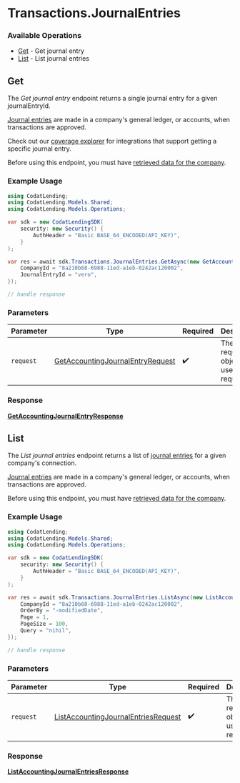 # Transactions.JournalEntries

### Available Operations

* [Get](#get) - Get journal entry
* [List](#list) - List journal entries

## Get

The *Get journal entry* endpoint returns a single journal entry for a given journalEntryId.

[Journal entries](https://docs.codat.io/accounting-api#/schemas/JournalEntry) are  made in a company's general ledger, or accounts, when transactions are approved.

Check out our [coverage explorer](https://knowledge.codat.io/supported-features/accounting?view=tab-by-data-type&dataType=journalEntries) for integrations that support getting a specific journal entry.

Before using this endpoint, you must have [retrieved data for the company](https://docs.codat.io/lending-api#/operations/refresh-company-data).


### Example Usage

```csharp
using CodatLending;
using CodatLending.Models.Shared;
using CodatLending.Models.Operations;

var sdk = new CodatLendingSDK(
    security: new Security() {
        AuthHeader = "Basic BASE_64_ENCODED(API_KEY)",
    }
);

var res = await sdk.Transactions.JournalEntries.GetAsync(new GetAccountingJournalEntryRequest() {
    CompanyId = "8a210b68-6988-11ed-a1eb-0242ac120002",
    JournalEntryId = "vero",
});

// handle response
```

### Parameters

| Parameter                                                                                       | Type                                                                                            | Required                                                                                        | Description                                                                                     |
| ----------------------------------------------------------------------------------------------- | ----------------------------------------------------------------------------------------------- | ----------------------------------------------------------------------------------------------- | ----------------------------------------------------------------------------------------------- |
| `request`                                                                                       | [GetAccountingJournalEntryRequest](../../models/operations/GetAccountingJournalEntryRequest.md) | :heavy_check_mark:                                                                              | The request object to use for the request.                                                      |


### Response

**[GetAccountingJournalEntryResponse](../../models/operations/GetAccountingJournalEntryResponse.md)**


## List

The *List journal entries* endpoint returns a list of [journal entries](https://docs.codat.io/accounting-api#/schemas/JournalEntry) for a given company's connection.

[Journal entries](https://docs.codat.io/accounting-api#/schemas/JournalEntry) are  made in a company's general ledger, or accounts, when transactions are approved.

Before using this endpoint, you must have [retrieved data for the company](https://docs.codat.io/lending-api#/operations/refresh-company-data).
    

### Example Usage

```csharp
using CodatLending;
using CodatLending.Models.Shared;
using CodatLending.Models.Operations;

var sdk = new CodatLendingSDK(
    security: new Security() {
        AuthHeader = "Basic BASE_64_ENCODED(API_KEY)",
    }
);

var res = await sdk.Transactions.JournalEntries.ListAsync(new ListAccountingJournalEntriesRequest() {
    CompanyId = "8a210b68-6988-11ed-a1eb-0242ac120002",
    OrderBy = "-modifiedDate",
    Page = 1,
    PageSize = 100,
    Query = "nihil",
});

// handle response
```

### Parameters

| Parameter                                                                                             | Type                                                                                                  | Required                                                                                              | Description                                                                                           |
| ----------------------------------------------------------------------------------------------------- | ----------------------------------------------------------------------------------------------------- | ----------------------------------------------------------------------------------------------------- | ----------------------------------------------------------------------------------------------------- |
| `request`                                                                                             | [ListAccountingJournalEntriesRequest](../../models/operations/ListAccountingJournalEntriesRequest.md) | :heavy_check_mark:                                                                                    | The request object to use for the request.                                                            |


### Response

**[ListAccountingJournalEntriesResponse](../../models/operations/ListAccountingJournalEntriesResponse.md)**

